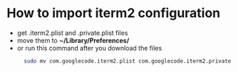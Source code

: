 # How to import iterm2 configuration

- get .iterm2.plist and .private.plist files
- move them to **~/Library/Preferences/**
- or run this command after you download the files
  ```bash
    sudo mv com.googlecode.iterm2.plist com.googlecode.iterm2.private.plist ~/Library/Preferences/
  ```
